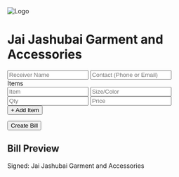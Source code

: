 <!DOCTYPE html><html lang="en">
<head>
  <meta charset="UTF-8" />
  <meta name="viewport" content="width=device-width, initial-scale=1.0" />
  <title>Jai Jashubai Billing</title>
  <link href="https://cdn.jsdelivr.net/npm/tailwindcss@2.2.19/dist/tailwind.min.css" rel="stylesheet">
</head>
<body class="bg-gray-100 p-4">
  <div class="max-w-4xl mx-auto bg-white shadow-md rounded p-6">
    <div class="flex items-center mb-6">
      <img src="logo.png" alt="Logo" class="h-16 w-16 mr-4">
      <h1 class="text-2xl font-bold">Jai Jashubai Garment and Accessories</h1>
    </div><form id="billForm">
  <div class="grid grid-cols-1 md:grid-cols-2 gap-4">
    <input type="text" name="receiver" placeholder="Receiver Name" class="border p-2 rounded" required />
    <input type="text" name="contact" placeholder="Contact (Phone or Email)" class="border p-2 rounded" required />
  </div>

  <div class="mt-4">
    <label class="block font-semibold mb-2">Items</label>
    <div id="itemsList" class="space-y-2">
      <div class="grid grid-cols-4 gap-2">
        <input type="text" placeholder="Item" class="border p-1 rounded" required>
        <input type="text" placeholder="Size/Color" class="border p-1 rounded">
        <input type="number" placeholder="Qty" class="border p-1 rounded" required>
        <input type="number" placeholder="Price" class="border p-1 rounded" required>
      </div>
    </div>
    <button type="button" onclick="addItem()" class="mt-2 text-sm text-blue-600">+ Add Item</button>
  </div>

  <button type="submit" class="mt-6 bg-blue-600 text-white px-4 py-2 rounded">Create Bill</button>
</form>

<div id="billPreview" class="mt-10 hidden">
  <h2 class="text-xl font-bold mb-4">Bill Preview</h2>
  <div class="border p-4 rounded bg-gray-50">
    <div id="previewContent"></div>
    <p class="mt-4 italic text-right">Signed: Jai Jashubai Garment and Accessories</p>
  </div>
</div>

  </div>  <script>
    function addItem() {
      const list = document.getElementById("itemsList");
      const div = document.createElement("div");
      div.className = "grid grid-cols-4 gap-2";
      div.innerHTML = `
        <input type="text" placeholder="Item" class="border p-1 rounded" required>
        <input type="text" placeholder="Size/Color" class="border p-1 rounded">
        <input type="number" placeholder="Qty" class="border p-1 rounded" required>
        <input type="number" placeholder="Price" class="border p-1 rounded" required>
      `;
      list.appendChild(div);
    }

    document.getElementById("billForm").onsubmit = function (e) {
      e.preventDefault();
      const form = new FormData(this);
      const receiver = form.get("receiver");
      const contact = form.get("contact");

      const items = Array.from(document.querySelectorAll("#itemsList > div")).map(div => {
        const inputs = div.querySelectorAll("input");
        return {
          name: inputs[0].value,
          size: inputs[1].value,
          qty: parseInt(inputs[2].value),
          price: parseFloat(inputs[3].value),
        };
      });

      let total = 0;
      let html = `<p><strong>Receiver:</strong> ${receiver}</p><p><strong>Contact:</strong> ${contact}</p><table class='w-full mt-4 text-sm'><thead><tr><th>Item</th><th>Size/Color</th><th>Qty</th><th>Price</th><th>Total</th></tr></thead><tbody>`;
      items.forEach(item => {
        const itemTotal = item.qty * item.price;
        total += itemTotal;
        html += `<tr><td>${item.name}</td><td>${item.size}</td><td>${item.qty}</td><td>${item.price}</td><td>${itemTotal}</td></tr>`;
      });
      html += `</tbody></table><p class='mt-4 font-bold'>Grand Total: ₹${total.toFixed(2)}</p>`;

      document.getElementById("previewContent").innerHTML = html;
      document.getElementById("billPreview").classList.remove("hidden");
    }
  </script></body>
</html>

